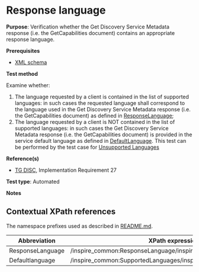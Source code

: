 # Response language

**Purpose**: Verification whether the Get Discovery Service Metadata response (i.e. the GetCapabilities document) contains an appropriate response language.

**Prerequisites**

* [XML schema](https://github.com/inspire-eu-validation/ats-discovery-service/blob/master/A.02.11.xml.schema.md)

**Test method**

Examine whether:

1. The language requested by a client is contained in the list of supported languages: in such cases the requested language shall correspond to the language used in the Get Discovery Service Metadata response (i.e. the GetCapabilities document) as defined in [ResponseLanguage](#ResponseLanguage);
2. The language requested by a client is NOT contained in the list of supported languages: in such cases the Get Discovery Service Metadata response (i.e. the GetCapabilities document) is provided in the service default language as defined in [DefaultLanguage](#DefaultLanguage). This test can be performed by the test case for [Unsupported Languages](https://github.com/inspire-eu-validation/ats-discovery-service/blob/master/A.01.06.unsupported.languages.md)

**Reference(s)**

* [TG DISC](README.md#ref_TG_DISC), Implementation Requirement 27


**Test type**: Automated

**Notes**


## Contextual XPath references

The namespace prefixes used as described in [README.md](README.md#namespaces).

Abbreviation                                               |  XPath expression
---------------------------------------------------------- | -------------------------------------------------------------------------
<a name="ResponseLanguage"></a>ResponseLanguage | /inspire_common:ResponseLanguage/inspire_common:Language
<a name="DefaultLanguage"></a>Defaultlanguage | /inspire_common:SupportedLanguages/inspire_common:DefaultLanguage
